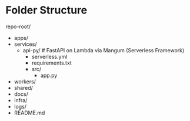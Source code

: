 # Folder Structure

repo-root/

- apps/
- services/
  - api-py/ # FastAPI on Lambda via Mangum (Serverless Framework)
    - serverless.yml
    - requirements.txt
    - src/
      - app.py
- workers/
- shared/
- docs/
- infra/
- logs/
- README.md
